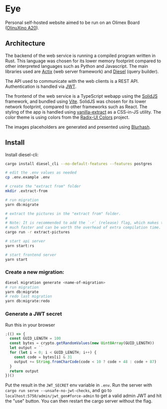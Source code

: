 # Eye

Personal self-hosted website aimed to be run on an Olimex Board ([OlinuXino A20](https://www.olimex.com/Products/OLinuXino/A20/A20-OLinuXino-MICRO/open-source-hardware)).

## Architecture

The backend of the web service is running a compiled program written in Rust. This language was chosen for its lower memory footprint compared to other interpreted languages such as Python and Javascript. The main libraries used are [Actix](https://actix.rs/) (web server framework) and [Diesel](https://diesel.rs/) (query builder).

The API used to communicate with the web clients is a REST API. Authentication is handled via [JWT](https://jwt.io/).

The frontend of the web service is a TypeScript webapp using the [SolidJS](https://www.solidjs.com/) framework, and bundled using [Vite](https://vitejs.dev/). SolidJS was chosen for its lower network footprint, compared to other frameworks such as React. The styling of the app is handled using [vanilla-extract](https://vanilla-extract.style/) as a CSS-in-JS utility. The color theme is using colors from the [Radix-UI Colors](https://www.radix-ui.com/docs/colors/palette-composition/the-scales) project.

The images placeholders are generated and presented using [Blurhash](https://blurha.sh/).

## Install

Install diesel-cli:

```sh
cargo install diesel_cli --no-default-features --features postgres
```

```sh
# edit the .env values as needed
cp .env.example .env

# create the "extract from" folder
mkdir .extract-from

# run migration
yarn db:migrate

# extract the pictures in the "extract from" folder.
#
# Note: It is recommended to add the `-r` (release) flag, which makes thumbnail extraction
# much faster and can be worth the overhead of extra compilation time.
cargo run -r extract-pictures

# start api server
yarn start:rs

# start frontend server
yarn start
```

### Create a new migration:

```sh
diesel migration generate <name-of-migration>
# run migration
yarn db:migrate
# redo last migration
yarn db:migrate:redo
```

### Generate a JWT secret

Run this in your browser

```js
;(() => {
  const GUID_LENGTH = 100
  const bytes = crypto.getRandomValues(new Uint8Array(GUID_LENGTH))
  let output = ``
  for (let i = 0; i < GUID_LENGTH; i++) {
    const code = bytes[i] & 31
    output += String.fromCharCode(code < 10 ? code + 48 : code + 87)
  }
  return output
})()
```

Put the result in the `JWT_SECRET` env variable in `.env`.
Run the server with `cargo run serve --unsafe-no-jwt-checks`, and go to `localhost:5750/admin/jwt_gen#force-admin` to get a valid admin JWT and hit the "use" button. You can then restart the cargo server without the flag.
